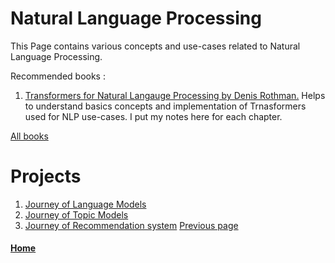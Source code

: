 
# Natural Language Processing 

This Page contains various concepts and use-cases related to Natural Language Processing.

Recommended books : 

1. [Transformers for Natural Langauge Processing by Denis Rothman.](./NLP/books/README.md)
       Helps to understand basics concepts and implementation of Trnasformers used for NLP use-cases. I put my notes here for each chapter.
   
[All books](./NLP/books/README.md) 



# Projects 
1. [Journey of Language Models](./journey-of-langauge-models.md)
2. [Journey of Topic Models](./natural-language-processing.md)
3. [Journey of Recommendation system](./natural-language-processing.md)
[Previous page](./README.md)

#### [Home](./README.md) 
